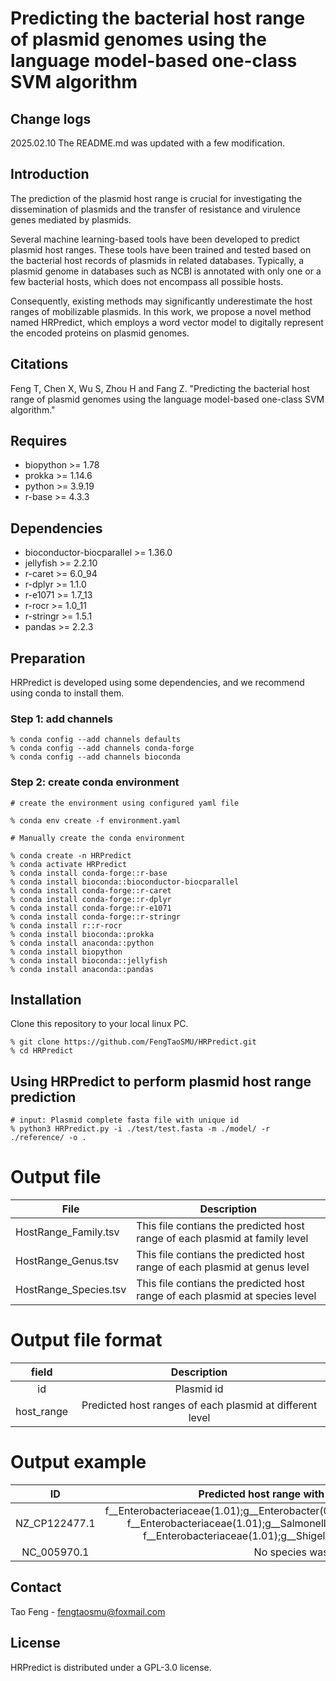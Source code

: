 # Predicting the bacterial host range of plasmid genomes using the language model-based one-class SVM algorithm

## Change logs
2025.02.10 The README.md was updated with a few modification.

## Introduction
The prediction of the plasmid host range is crucial for investigating the dissemination of plasmids and the transfer of resistance and virulence genes mediated by plasmids.

Several machine learning-based tools have been developed to predict plasmid host ranges. These tools have been trained and tested based on the bacterial host records of plasmids in related databases. Typically, a plasmid genome in databases such as NCBI is annotated with only one or a few bacterial hosts, which does not encompass all possible hosts.

Consequently, existing methods may significantly underestimate the host ranges of mobilizable plasmids. In this work, we propose a novel method named HRPredict, which employs a word vector model to digitally represent the encoded proteins on plasmid genomes.

## Citations
Feng T, Chen X, Wu S, Zhou H and Fang Z. "Predicting the bacterial host range of plasmid genomes using the language model-based one-class SVM algorithm."

## Requires
+ biopython >= 1.78
+ prokka >= 1.14.6
+ python >= 3.9.19
+ r-base >= 4.3.3

## Dependencies
+ bioconductor-biocparallel >= 1.36.0
+ jellyfish >= 2.2.10
+ r-caret >= 6.0_94
+ r-dplyr >= 1.1.0
+ r-e1071 >= 1.7_13
+ r-rocr >= 1.0_11
+ r-stringr >= 1.5.1
+ pandas >= 2.2.3

## Preparation
HRPredict is developed using some dependencies, and we recommend using conda to install them.

### Step 1: add channels
```
% conda config --add channels defaults
% conda config --add channels conda-forge
% conda config --add channels bioconda
```

### Step 2: create conda environment

```
# create the environment using configured yaml file

% conda env create -f environment.yaml
```

```
# Manually create the conda environment

% conda create -n HRPredict
% conda activate HRPredict
% conda install conda-forge::r-base
% conda install bioconda::bioconductor-biocparallel
% conda install conda-forge::r-caret
% conda install conda-forge::r-dplyr
% conda install conda-forge::r-e1071
% conda install conda-forge::r-stringr
% conda install r::r-rocr
% conda install bioconda::prokka
% conda install anaconda::python
% conda install biopython
% conda install bioconda::jellyfish
% conda install anaconda::pandas
```

## Installation
Clone this repository to your local linux PC.
```
% git clone https://github.com/FengTaoSMU/HRPredict.git
% cd HRPredict
```

## Using HRPredict to perform plasmid host range prediction

```
# input: Plasmid complete fasta file with unique id
% python3 HRPredict.py -i ./test/test.fasta -m ./model/ -r ./reference/ -o .
```

# Output file
| File | Description |
| ------------ | ------------ |
| HostRange_Family.tsv | This file contians the predicted host range of each plasmid at family level |
| HostRange_Genus.tsv | This file contians the predicted host range of each plasmid at genus level |
| HostRange_Species.tsv | This file contians the predicted host range of each plasmid at species level |

# Output file format
| field | Description |
| :---------: | :---------: | 
| id | Plasmid id |
| host_range | Predicted host ranges of each plasmid at different level |

# Output example
| ID | Predicted host range with decision value (SVM) |
| :---------: | :---------: | 
| NZ_CP122477.1 | f__Enterobacteriaceae(1.01);g__Enterobacter(0.03);s__Enterobacter_hormaechei(-0.01)	f__Enterobacteriaceae(1.01);g__Salmonella(0.06);s__Salmonella_enterica(0.07)	f__Enterobacteriaceae(1.01);g__Shigella(0.02);s__Shigella_flexneri(0.01) |
| NC_005970.1 | No species was predicted |

## Contact
Tao Feng - fengtaosmu@foxmail.com

## License

HRPredict is distributed under a GPL-3.0 license.

